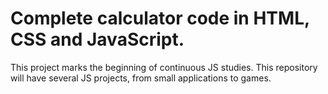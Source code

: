 # Complete calculator code in HTML, CSS and JavaScript.
This project marks the beginning of continuous JS studies. This repository will have several JS projects, from small applications to games.

